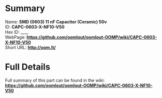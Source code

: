 
Summary
=================
  
Name: __SMD (0603) 11 nF Capacitor (Ceramic) 50v__    
ID: __CAPC-0603-X-NF10-V50__   
Hex ID: ____   
WebPage: __https://github.com/oomlout/oomlout-OOMP/wiki/CAPC-0603-X-NF10-V50__   
Short URL: __http://oom.lt/__   

Full Details
==========================
Full summary of this part can be found in the wiki:   
__https://github.com/oomlout/oomlout-OOMP/wiki/CAPC-0603-X-NF10-V50__    

